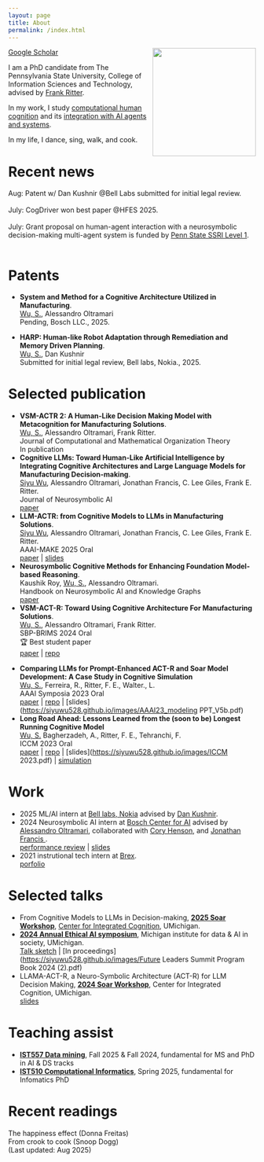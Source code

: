 ```yaml
---
layout: page
title: About
permalink: /index.html
---
```

<p><img style="float:right; padding-left:10px" src="http://Siyuwu528.github.io/images/Image_2.jpg" width="210" height="220" /></p>
<!----<a href="https://siyuwu528.github.io/images/Siyu Wu_Resume_AI_V7.pdf">Curriculum Vitae</a> |---> 
<a href="https://scholar.google.com/citations?user=wFLFQeoAAAAJ&hl=zh-CN">Google Scholar</a> <br>

I am a PhD candidate from The Pennsylvania State University, College of Information Sciences and Technology, advised by <a href="https://www.frankritter.com/ritter.html">Frank Ritter</a>.

In my work, I study <a href="https://pure.psu.edu/en/publications/vsm-act-r-toward-using-cognitive-architecture-for-manufacturing-s">computational human cognition</a> and its <a href="https://neurosymbolic-ai-journal.com/paper/cognitive-llms-toward-human-artificial-intelligence-integrating-cognitive-architectures-and-0" target="_blank">integration with AI agents and systems</a>.


In my life, I dance, sing, walk, and cook.
# Recent news
Aug: Patent w/ Dan Kushnir @Bell Labs submitted for initial legal review.
<br> <br>
July: CogDriver won best paper @HFES 2025.
<br> <br>
July: Grant proposal on human-agent interaction with a neurosymbolic decision-making multi-agent system is funded by <a href="https://ssri.psu.edu/funding">Penn State SSRI Level 1</a>. <br> <br>
<!----Summer: ML&AI interning at <a href="https://www.nokia.com/bell-labs/">Bell labs</a>. Advised by <a href="https://www.nokia.com/people/dan-kushnir/">Dan Kushnir</a>.--->
<!---**Feb 2025**: **LLM-ACTR: from Cognitive Models to LLMs in Manufacturing Solutions** (<u>Siyu Wu</u>, Alessandro Oltramari, Jonathan Francis, C. Lee Giles, Frank E. Ritter) has been accepted for presentation at AAAI-MAKE 2025.--->
<!----**Jan 2025**: My undergraduate mentee Christian Wasta's first-author paper, **CogDriver: The Longest-Running Autonomous Driving Cognitive Model Exhibits Human Factors**, co-authored by Siyu Wu and Frank Ritter, has been accepted for presentation at AHFE 2025.--->
<!---- **Sep 2024**: co-authored <a href= "https://scholarcommons.sc.edu/csce_facpub/310/">neural symbolic AI book chapter preprint</a> with <a href="https://scholar.google.com/citations?user=LpOo_IUAAAAJ&hl=en">Kaushik Roy</a>, Alessandro Oltramari is now accessible online.<br>--->
<!---- **July 2024**: paper **VSM-ACT-R: Toward Using Cognitive Architecture For Manufacturing Solutions**.<br> <u>Wu, S.</u>, <a href="https://carnegiebosch.cmu.edu/team/bios/oltramari-alessandro.html">Alessandro Oltramari</a>, Frank Ritter, get accepted to 
17th International Conference on Social Computing, Behavioral-Cultural Modeling & Prediction and Behavior Representation in Modeling and Simulation (SBP-BRIMs) for oral presentation.--->
<!---- **Aug 2024**: Completed internship at <a href= "https://www.bosch-ai.com/"> Bosch Center for AI</a> advised by <a href="https://carnegiebosch.cmu.edu/team/bios/oltramari-alessandro.html"> Dr. Alessandro Oltramari</a>, collaborated with <a href="https://www.bosch.com/research/about-bosch-research/our-research-experts/cory-henson/"> Dr. Cory Henson</a>, and <a href="https://www.bosch.us/news-and-stories/jonathan-francis/"> Dr. Jonathan Francis </a>. <br>--->

# Patents
- **System and Method for a Cognitive Architecture Utilized in Manufacturing**.<br>
<u>Wu, S.</u>, Alessandro Oltramari<br>
Pending, Bosch LLC., 2025. <br>

- **HARP: Human-like Robot Adaptation through Remediation and Memory Driven Planning**.<br>
<u>Wu, S.</u>, Dan Kushnir<br>
Submitted for initial legal review, Bell labs, Nokia., 2025.

# Selected publication
- **VSM-ACTR 2: A Human-Like Decision Making Model with Metacognition for Manufacturing Solutions**.<br>
<u>Wu, S.</u>, Alessandro Oltramari, Frank Ritter.<br>
Journal of Computational and Mathematical Organization Theory <br>
In publication
- **Cognitive LLMs: Toward Human-Like Artificial Intelligence by Integrating Cognitive Architectures and Large Language Models for Manufacturing Decision-making**.<br>
<u>Siyu Wu</u>, Alessandro Oltramari, Jonathan Francis, C. Lee Giles, Frank E. Ritter. <br>
Journal of Neurosymbolic AI <br>
    [paper](https://neurosymbolic-ai-journal.com/paper/cognitive-llms-toward-human-artificial-intelligence-integrating-cognitive-architectures-and-0)
- **LLM-ACTR: from Cognitive Models to LLMs in Manufacturing Solutions**.<br>
<u>Siyu Wu</u>, Alessandro Oltramari, Jonathan Francis, C. Lee Giles, Frank E. Ritter. <br>
AAAI-MAKE 2025 Oral<br>
    [paper](https://ojs.aaai.org/index.php/AAAI-SS/article/view/35610) |
    [slides](https://siyuwu528.github.io/images/AAAI-MAKE.pdf)
- **Neurosymbolic Cognitive Methods for Enhancing Foundation Model-based Reasoning**.<br>
Kaushik Roy, <u>Wu, S.</u>, Alessandro Oltramari.<br>
Handbook on Neurosymbolic AI and Knowledge Graphs <br>
    [paper](https://ebooks.iospress.nl/volumearticle/72315)
- **VSM-ACT-R: Toward Using Cognitive Architecture For Manufacturing Solutions**.<br>
<u>Wu, S.</u>, Alessandro Oltramari, Frank Ritter.<br>
SBP-BRIMS 2024 Oral <br>
🏆 Best student paper<br>
    [paper](https://link.springer.com/chapter/10.1007/978-3-031-72241-7_7) |
    [repo](https://github.com/SiyuWu528/VSM-ACT-R) 
<!---[slides](https://siyuwu528.github.io/images/AAAI23_modeling PPT_V5b.pdf)--->
- **Comparing LLMs for Prompt-Enhanced ACT-R and Soar Model Development: A Case Study in Cognitive Simulation** <br>
  <u>Wu, S.</u>, Ferreira, R., Ritter, F. E., Walter., L.<br>
  AAAI Symposia 2023 Oral<br>
    [paper](https://ojs.aaai.org/index.php/AAAI-SS/article/view/27710) |
    [repo](https://github.com/SiyuWu528/GPT-DriveBus) |
    [slides](https://siyuwu528.github.io/images/AAAI23_modeling PPT_V5b.pdf)
- **Long Road Ahead: Lessons Learned from the (soon to be) Longest Running Cognitive Model** <br>
  <u>Wu, S.</u> Bagherzadeh, A., Ritter, F. E., Tehranchi, F.<br>
  ICCM 2023 Oral<br>
    [paper](https://www.frankritter.com/papers/wuBRT23.pdf) |
    [repo](https://github.com/SiyuWu528/DriveBus) |
    [slides](https://siyuwu528.github.io/images/ICCM 2023.pdf) |
    [simulation](https://pennstateoffice365-my.sharepoint.com/:v:/r/personal/sfw5621_psu_edu/Documents/DriveBus_2023/3.%20data_collection/Model%20A%20play%20the%20game%20recording.MOV?csf=1&web=1&e=Fbrijw&nav=eyJwbGF5YmFja09wdGlvbnMiOnt9LCJyZWZlcnJhbEluZm8iOnsicmVmZXJyYWxBcHAiOiJTdHJlYW1XZWJBcHAiLCJyZWZlcnJhbE1vZGUiOiJtaXMiLCJyZWZlcnJhbFZpZXciOiJwb3N0cm9sbC1jb3B5bGluayIsInJlZmVycmFsUGxheWJhY2tTZXNzaW9uSWQiOiI1ZWEyNDBiYS1iZmY1LTQ4M2YtODZiYi03ZjgyMzlhNGIyYmMifX0%3D)
<!--- - **Modeling a Pandemic: Investigating Student Learning about Disease Spread in the Context of Agent-Based Modeling** <br>
Wu, S. <br>
Master Theses <br>
[paper](https://www.proquest.com/docview/2715316973?pq-origsite=gscholar&fromopenview=true&sourcetype=Dissertations%20&%20Theses)|
[model](https://ccl.northwestern.edu/theorybuilding/Siyu-Intervention/Model5Disease.html) --->

# Work
- 2025 ML/AI intern at <a href= "https://www.nokia.com/bell-labs/"> Bell labs, Nokia</a> advised by <a href="https://www.nokia.com/people/dan-kushnir/"> Dan Kushnir</a>. <br>
- 2024 Neurosymbolic AI intern at <a href= "https://www.bosch-ai.com/"> Bosch Center for AI</a> advised by <a href="https://carnegiebosch.cmu.edu/team/bios/oltramari-alessandro.html"> Alessandro Oltramari</a>, collaborated with <a href="https://www.bosch.com/research/about-bosch-research/our-research-experts/cory-henson/"> Cory Henson</a>, and <a href="https://www.bosch.us/news-and-stories/jonathan-francis/"> Jonathan Francis </a>. <br>
    [performance review](https://siyuwu528.github.io/images/performance.pdf) |
    [slides](https://siyuwu528.github.io/images/Intern_V3.pdf)
- 2021 instrutional tech intern at <a href= "https://www.brex.com/?ref_code=pmk_g_g_19486703726_141821765741_kwd-977611001_643825738047_brex_e_CjwKCAjwxY-3BhAuEiwAu7Y6s6ulaoma1857q1FNijIVXEikIlhdW4-jhLg7GM_qy_e8R-lgq2wXuBoC_U8QAvD_BwE&qgad=643825738047&qgterm=brex&gad_source=1&gclid=CjwKCAjwxY-3BhAuEiwAu7Y6s6ulaoma1857q1FNijIVXEikIlhdW4-jhLg7GM_qy_e8R-lgq2wXuBoC_U8QAvD_BwE">Brex</a>. <br>
    [porfolio](https://shannonsiyuwu.s3.us-west-1.amazonaws.com/Brex+Bank+connection/story.html) <br>
# Selected talks
- From Cognitive Models to LLMs in Decision-making, <a href ="https://integratedcognition.ai/news/2025-soar-workshop/">**2025 Soar Workshop**</a>, <a href ="https://integratedcognition.ai/leadership/#">Center for Integrated Cognition</a>, UMichigan.<br>
- **<a href="https://midas.umich.edu/future-leaders-summit-2024/">2024 Annual Ethical AI symposium</a>**, Michigan institute for data & AI in society, UMichigan.<br>
     [Talk sketch](https://siyuwu528.github.io/images/V4_AI-WEEK-2024-LLM-ACT-R-1.pdf) |
     [In proceedings](https://siyuwu528.github.io/images/Future Leaders Summit Program Book 2024 (2).pdf)
- LLAMA-ACT-R, a Neuro-Symbolic Architecture (ACT-R) for LLM Decision Making, <a href="https://integratedcognition.ai/news/2024-soar-workshop-29-may/">**2024 Soar Workshop**</a>, Center for Integrated Cognition, UMichigan.<br>
     [slides](https://siyuwu528.github.io/images/SoarPresentation_Wu.pdf)<br>
  
# Teaching assist
<!---<img width="50" alt="Screenshot 2025-02-17 at 9 50 50 AM" src="https://github.com/user-attachments/assets/8faae956-f9a2-4086-bac1-eca574c8bd2a" />
I am now welcoming one undergraduate (ideally) or graduate student to work with me on the topic of neural-symbolic integration for machine planning and reasoning, starting in Fall 2025, with the goal of publishing in the field of neural-symbolic AI. My previous undergraduate mentee has published as the first author in a well-known international conference. If you are interested, please send your CV and a short paragraph describing your research interests to me at sfw5621 at psu dot edu.<br> --->
- **<a href="https://bulletins.psu.edu/university-course-descriptions/graduate/ist/">IST557 Data mining</a>**, Fall 2025 & Fall 2024, fundamental for MS and PhD in AI & DS tracks
- **<a href="https://faculty.ist.psu.edu/vhonavar/Courses/ist510/homepage.html">IST510 Computational Informatics</a>**, Spring 2025, fundamental for Infomatics PhD
<!----- **<a href="https://teaching.ist.psu.edu/courses/undergrad/sra/480">SRA480 Crisis Informatics</a>**, Spring 2025, for Security and Risk Analysis, B.S degree--->


# Recent readings
<!---Between two kingdoms (Suleika Jaouad)<br>--->
<!---故人何在（丰子恺)<br>--->
<!---Build a Large Language Model (From Scratch) (Sebastian Raschka)<br>--->
<!---Educated (Tara Westover)<br>--->
The happiness effect (Donna Freitas) <br>
From crook to cook (Snoop Dogg)<br>
(Last updated: Aug 2025)
